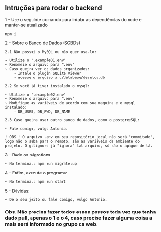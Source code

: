 ## Intruções para rodar o backend

1 -  Use o seguinte comando para intalar as dependências do node e manter-se atualizado:

    npm i

2 - Sobre o Banco de Dados (SGBDs)

    2.1 Não possui o MySQL ou não quer usa-lo:

    ~ Utilize o ".example01.env"
    ~ Renomeie o arquivo para ".env"
    ~ Caso queira ver os dados organizados:
        - Intale o plugin SQLite Viewer
        - acesse o arquivo src/database/develop.db
    
    2.2 Se você já tiver instalado o mysql:

    ~ Utilize o ".example02.env"
    ~ Renomeie o arquivo para ".env"
    ~ Modifique as variáveis de acordo com sua maquina e o mysql instalado: 
        - DB_USER, DB_PWD, DB_NAME

    2.3 Caso queira usar outro banco de dados, como o postgreeSQL: 
    
    ~ Fale comigo, vulgo Antonio. 

    ! OBS ! O arquivo .env em seu repositório local não será "commitado", logo não o suba para o remoto, são as variáveis de ambiente do projeto. O gitignore já "ignora" tal arquivo, só não o apague de lá.


3 - Rode as migrations

    ~ No terminal: npm run migrate:up

4 - Enfim, execute o programa:

    ~ No terminal: npm run start

5 - Dúvidas: 

    ~ De o seu jeito ou fale comigo, vulgo Antonio.


### Obs. Não precisa fazer todos esses passos toda vez que tenha dado pull, apenas o 1 e o 4, caso precise fazer alguma coisa a mais será informado no grupo da web.


